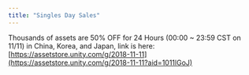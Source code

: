 ```yaml
---
title: "Singles Day Sales"
---
```


Thousands of assets are 50% OFF for 24 Hours (00:00 ~ 23:59 CST on 11/11) in China, Korea, and Japan, link is here: [https://assetstore.unity.com/g/2018-11-11](https://assetstore.unity.com/g/2018-11-11?aid=1011lGoJ)
